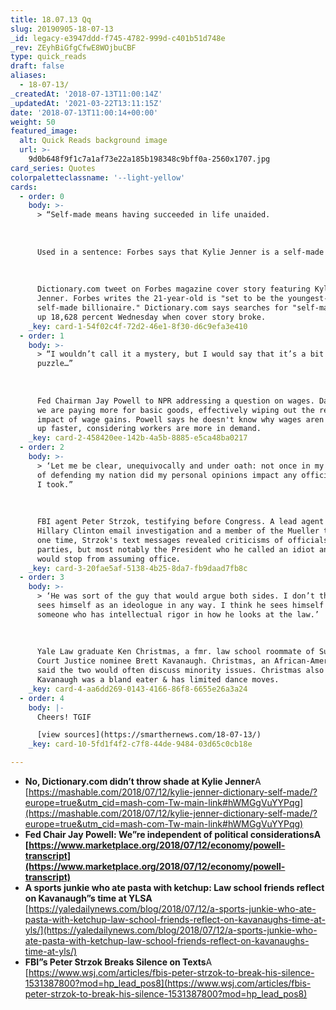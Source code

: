 ```yaml
---
title: 18.07.13 Qq
slug: 20190905-18-07-13
_id: legacy-e3947ddd-f745-4782-999d-c401b51d748e
_rev: ZEyhBiGfgCfwE8WOjbuCBF
type: quick_reads
draft: false
aliases:
  - 18-07-13/
_createdAt: '2018-07-13T11:00:14Z'
_updatedAt: '2021-03-22T13:11:15Z'
date: '2018-07-13T11:00:14+00:00'
weight: 50
featured_image:
  alt: Quick Reads background image
  url: >-
    9d0b648f9f1c7a1af73e22a185b198348c9bff0a-2560x1707.jpg
card_series: Quotes
colorpaletteclassname: '--light-yellow'
cards:
  - order: 0
    body: >-
      > “Self-made means having succeeded in life unaided.  
        
        
        
      Used in a sentence: Forbes says that Kylie Jenner is a self-made woman.”  
        
        
        
      Dictionary.com tweet on Forbes magazine cover story featuring Kylie
      Jenner. Forbes writes the 21-year-old is "set to be the youngest-ever
      self-made billionaire." Dictionary.com says searches for "self-made" were
      up 18,628 percent Wednesday when cover story broke.
    _key: card-1-54f02c4f-72d2-46e1-8f30-d6c9efa3e410
  - order: 1
    body: >-
      > “I wouldn’t call it a mystery, but I would say that it’s a bit of a
      puzzle…”  
        
        
        
      Fed Chairman Jay Powell to NPR addressing a question on wages. Data shows
      we are paying more for basic goods, effectively wiping out the real-life
      impact of wage gains. Powell says he doesn't know why wages aren't going
      up faster, considering workers are more in demand.
    _key: card-2-458420ee-142b-4a5b-8885-e5ca48ba0217
  - order: 2
    body: >-
      > ‘Let me be clear, unequivocally and under oath: not once in my 26 years
      of defending my nation did my personal opinions impact any official action
      I took.”  
        
        
        
      FBI agent Peter Strzok, testifying before Congress. A lead agent for the
      Hillary Clinton email investigation and a member of the Mueller team at
      one time, Strzok's text messages revealed criticisms of officials of both
      parties, but most notably the President who he called an idiot and said he
      would stop from assuming office.
    _key: card-3-20fae5af-5138-4b25-8da7-fb9daad7fb8c
  - order: 3
    body: >-
      > ‘He was sort of the guy that would argue both sides. I don’t think he
      sees himself as an ideologue in any way. I think he sees himself as
      someone who has intellectual rigor in how he looks at the law.’  
        
        
        
      Yale Law graduate Ken Christmas, a fmr. law school roommate of Supreme
      Court Justice nominee Brett Kavanaugh. Christmas, an African-American,
      said the two would often discuss minority issues. Christmas also says
      Kavanaugh was a bland eater & has limited dance moves.
    _key: card-4-aa6dd269-0143-4166-86f8-6655e26a3a24
  - order: 4
    body: |-
      Cheers! TGIF

      [view sources](https://smarthernews.com/18-07-13/)
    _key: card-10-5fd1f4f2-c7f8-44de-9484-03d65c0cb18e

---
```

* **No, Dictionary.com didn’t throw shade at Kylie Jenner**A [https://mashable.com/2018/07/12/kylie-jenner-dictionary-self-made/?europe=true&utm_cid=mash-com-Tw-main-link#hWMGgVuYYPqg](https://mashable.com/2018/07/12/kylie-jenner-dictionary-self-made/?europe=true&utm_cid=mash-com-Tw-main-link#hWMGgVuYYPqg)
* **Fed Chair Jay Powell: We”re independent of political considerationsA [https://www.marketplace.org/2018/07/12/economy/powell-transcript](https://www.marketplace.org/2018/07/12/economy/powell-transcript)**
* **A sports junkie who ate pasta with ketchup: Law school friends reflect on Kavanaugh”s time at YLSA** [https://yaledailynews.com/blog/2018/07/12/a-sports-junkie-who-ate-pasta-with-ketchup-law-school-friends-reflect-on-kavanaughs-time-at-yls/](https://yaledailynews.com/blog/2018/07/12/a-sports-junkie-who-ate-pasta-with-ketchup-law-school-friends-reflect-on-kavanaughs-time-at-yls/)
* **FBI”s Peter Strzok Breaks Silence on Texts**A [https://www.wsj.com/articles/fbis-peter-strzok-to-break-his-silence-1531387800?mod=hp_lead_pos8](https://www.wsj.com/articles/fbis-peter-strzok-to-break-his-silence-1531387800?mod=hp_lead_pos8)